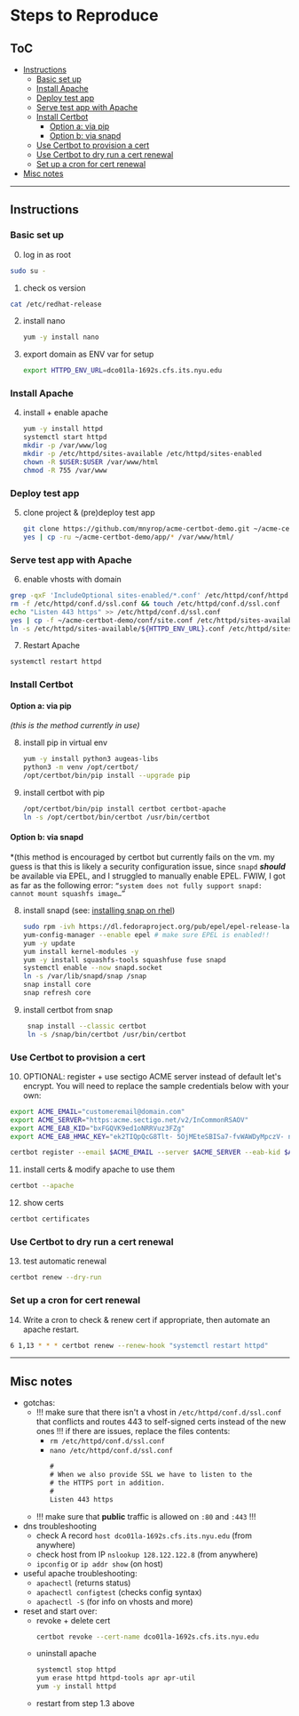# Steps to Reproduce

## ToC
- [Instructions]()
  + [Basic set up]()
  + [Install Apache]()
  + [Deploy test app]()
  + [Serve test app with Apache]()
  + [Install Certbot]()
    - [Option a: via pip]()
    - [Option b: via snapd]()
  + [Use Certbot to provision a cert]()
  + [Use Certbot to dry run a cert renewal]()
  + [Set up a cron for cert renewal]()
- [Misc notes]()

--------

## Instructions

### Basic set up

0. log in as root
  ``` sh
  sudo su -
  ```

1. check os version
  ``` sh
  cat /etc/redhat-release
  ```

2. install nano
    ``` sh
    yum -y install nano
    ````
3. export domain as ENV var for setup
    ``` sh
    export HTTPD_ENV_URL=dco01la-1692s.cfs.its.nyu.edu
    ```

### Install Apache

4. install + enable apache
    ``` sh
    yum -y install httpd
    systemctl start httpd
    mkdir -p /var/www/log
    mkdir -p /etc/httpd/sites-available /etc/httpd/sites-enabled
    chown -R $USER:$USER /var/www/html
    chmod -R 755 /var/www
    ```

### Deploy test app
5. clone project & (pre)deploy test app
    ``` sh
    git clone https://github.com/mnyrop/acme-certbot-demo.git ~/acme-certbot-demo
    yes | cp -ru ~/acme-certbot-demo/app/* /var/www/html/
    ```

### Serve test app with Apache
6. enable vhosts with domain

  ``` sh
  grep -qxF 'IncludeOptional sites-enabled/*.conf' /etc/httpd/conf/httpd.conf || echo 'IncludeOptional sites-enabled/*.conf' >> /etc/httpd/conf/httpd.conf
  rm -f /etc/httpd/conf.d/ssl.conf && touch /etc/httpd/conf.d/ssl.conf
  echo "Listen 443 https" >> /etc/httpd/conf.d/ssl.conf
  yes | cp -f ~/acme-certbot-demo/conf/site.conf /etc/httpd/sites-available/${HTTPD_ENV_URL}.conf
  ln -s /etc/httpd/sites-available/${HTTPD_ENV_URL}.conf /etc/httpd/sites-enabled/${HTTPD_ENV_URL}.conf
  ```
7. Restart Apache
  ``` sh
  systemctl restart httpd
  ```

### Install Certbot

#### Option a: via pip
*(this is the method currently in use)*  

8. install pip in virtual env
    ``` sh
    yum -y install python3 augeas-libs
    python3 -m venv /opt/certbot/
    /opt/certbot/bin/pip install --upgrade pip
    ```
9. install certbot with pip
    ```sh
    /opt/certbot/bin/pip install certbot certbot-apache
    ln -s /opt/certbot/bin/certbot /usr/bin/certbot
    ```


#### Option b: via snapd
*(this method is encouraged by certbot but currently fails on the vm. my guess is that this is likely a security configuration issue, since `snapd` ___should___ be available via EPEL, and I struggled to manually enable EPEL. FWIW, I got as far as the following error: `“system does not fully support snapd: cannot mount squashfs image…”`

8. install snapd (see: [installing snap on rhel](https://snapcraft.io/docs/installing-snap-on-red-hat))
    ``` sh
    sudo rpm -ivh https://dl.fedoraproject.org/pub/epel/epel-release-latest-7.noarch.rpm
    yum-config-manager --enable epel # make sure EPEL is enabled!!
    yum -y update
    yum install kernel-modules -y
    yum -y install squashfs-tools squashfuse fuse snapd
    systemctl enable --now snapd.socket
    ln -s /var/lib/snapd/snap /snap
    snap install core
    snap refresh core
    ```
9. install certbot from snap
   ``` sh
    snap install --classic certbot
    ln -s /snap/bin/certbot /usr/bin/certbot
    ```

### Use Certbot to provision a cert

10. OPTIONAL: register + use sectigo ACME server instead of default let's encrypt. You will need to replace the sample credentials below with your own:  
  ``` sh
  export ACME_EMAIL="customeremail@domain.com"
  export ACME_SERVER="https:acme.sectigo.net/v2/InCommonRSAOV"
  export ACME_EAB_KID="bxFGQVK9ed1oNRRVuz3FZg"
  export ACME_EAB_HMAC_KEY="ek2TIQpQcG8Tlt- 5OjMEteSBISa7-fvWAWDyMpczV- nRXc7PkSMtuvW31YQlxA8t0vTf0zOz3xAwEGNI1n0gEw"

  certbot register --email $ACME_EMAIL --server $ACME_SERVER --eab-kid $ACME_EAB_KID –-eab-hmac-key $ACME_EAB_HMAC_KEY
  ```

11. install certs & modify apache to use them
  ``` sh
  certbot --apache
  ```

12. show certs
  ``` sh
  certbot certificates
  ```

### Use Certbot to dry run a cert renewal
13. test automatic renewal
  ``` sh
  certbot renew --dry-run
  ```

### Set up a cron for cert renewal

14. Write a cron to check & renew cert if appropriate, then automate an apache restart.

  ``` sh
  6 1,13 * * * certbot renew --renew-hook "systemctl restart httpd"
  ```

--------

## Misc notes
- gotchas:
  + !!! make sure that there isn't a vhost in `/etc/httpd/conf.d/ssl.conf` that conflicts and routes 443 to self-signed certs instead of the new ones !!! if there are issues, replace the files contents:
    - `rm /etc/httpd/conf.d/ssl.conf`
    - `nano /etc/httpd/conf.d/ssl.conf`
      ```txt
      #
      # When we also provide SSL we have to listen to the
      # the HTTPS port in addition.
      #
      Listen 443 https
      ```
  + !!! make sure that **public** traffic is allowed on `:80` and `:443` !!!
- dns troubleshooting
  + check A record `host dco01la-1692s.cfs.its.nyu.edu` (from anywhere)
  + check host from IP `nslookup 128.122.122.8` (from anywhere)
  + `ipconfig` or `ip addr show` (on host)
- useful apache troubleshooting:
  + `apachectl` (returns status)
  + `apachectl configtest` (checks config syntax)
  + `apachectl -S` (for info on vhosts and more)
- reset and start over:
  + revoke + delete cert
    ``` sh
    certbot revoke --cert-name dco01la-1692s.cfs.its.nyu.edu
    ```
  + uninstall apache
    ``` sh
    systemctl stop httpd
    yum erase httpd httpd-tools apr apr-util
    yum -y install httpd
    ```
  + restart from step 1.3 above
